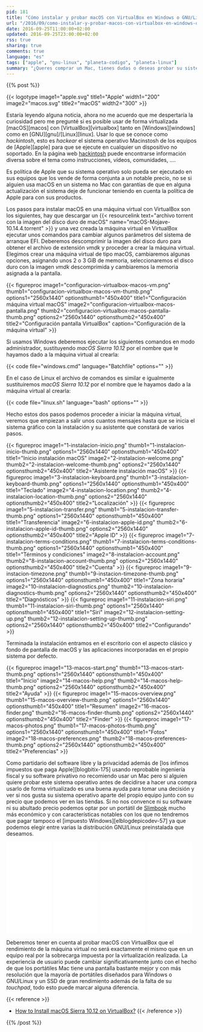 ```yaml
---
pid: 181
title: "Cómo instalar y probar macOS con VirtualBox en Windows o GNU/Linux"
url: "/2016/09/como-instalar-y-probar-macos-con-virtualbox-en-windows-o-gnu-linux/"
date: 2016-09-25T11:00:00+02:00
updated: 2016-09-25T23:00:00+02:00
rss: true
sharing: true
comments: true
language: "es"
tags: ["apple", "gnu-linux", "planeta-codigo", "planeta-linux"]
summary: "¿Queres comprar un Mac, tienes dudas o deseas probar su sistema operativo antes? Aunque el rendimiento será menor que una máquina real y la experiencia de usuario será peor, usando un _hackintosh_ mediante VirtuaBox ya sea con Windows o GNU/Linux podremos probarlo en detalle y hacernos una idea de su funcionamiento."
---
```


{{% post %}}

{{< logotype image1="apple.svg" title1="Apple" width1="200" image2="macos.svg" title2="macOS" width2="300" >}}

Estaría leyendo alguna noticia, ahora no me acuerdo que me despertaría la curiosidad pero me pregunté si es posible usar de forma virtualizada [macOS][macos] con [VirtualBox][virtualbox] tanto en [Windows][windows] como en [GNU][gnu]/[Linux][linux]. Usar lo que se conoce como _hackintosh_, esto es _hackear_ el sistema operativo Macinstosh de los equipos de [Apple][apple] para que se ejecute en cualquier un dispositivo no soportado. En la página web [hackintosh](http://www.hackintosh.com/) puede encontrarse información diversa sobre el tema como instrucciones, vídeos, comunidades, ....

Es política de Apple que su sistema operativo solo pueda ser ejecutado en sus equipos que los vende de forma conjunta a un notable precio, no se si alguien usa macOS en un sistema no Mac con garantías de que en alguna actualización el sistema deje de funcionar teniendo en cuenta la política de Apple para con sus productos.

Los pasos para instalar macOS en una máquina virtual con VirtualBox son los siguientes, hay que descargar un {{< resourcelink text="archivo torrent con la imagen del disco duro de macOS" name="macOS-Mojave-10.14.4.torrent" >}} y una vez creada la máquina virtual en VirtualBox ejecutar unos comandos para cambiar algunos parámetros del sistema de arranque EFI. Deberemos descomprimir la imagen del disco duro para obtener el archivo de extensión _vmdk_ y proceder a crear la máquina virtual. Elegimos crear una máquina virtual de tipo macOS, cambiaremos algunas opciones, asignando unos 2 o 3 GiB de memoria, seleccionaremos el disco duro con la imagen _vmdk_ descomprimida y cambiaremos la memoria asignada a la pantalla.

{{< figureproc
    image1="configuracion-virtualbox-macos-vm.png" thumb1="configuracion-virtualbox-macos-vm-thumb.png" options1="2560x1440" optionsthumb1="450x400" title1="Configuración máquina virtual macOS"
    image2="configuracion-virtualbox-macos-pantalla.png" thumb2="configuracion-virtualbox-macos-pantalla-thumb.png" options2="2560x1440" optionsthumb2="450x400" title2="Configuración pantalla VirtualBox"
    caption="Configuración de la máquina virtual" >}}

Si usamos Windows deberemos ejecutar los siguientes comandos en modo administrador, sustituyendo _macOS Sierra 10.12_ por el nombre que le hayamos dado a la máquina virtual al crearla:

{{< code file="windows.cmd" language="Batchfile" options="" >}}

En el caso de Linux el archivo de comandos es similar e igualmente sustituiremos _macOS Sierra 10.12_ por el nombre que le hayamos dado a la máquina virtual al crearla:

{{< code file="linux.sh" language="bash" options="" >}}

Hecho estos dos pasos podemos proceder a iniciar la máquina virtual, veremos que empiezan a salir unos cuantos mensajes hasta que se inicia el sistema gráfico con la instalación y su asistente que constará de varios pasos.

{{< figureproc
    image1="1-instalacion-inicio.png" thumb1="1-instalacion-inicio-thumb.png" options1="2560x1440" optionsthumb1="450x400" title1="Inicio instalación macOS"
    image2="2-instalacion-welcome.png" thumb2="2-instalacion-welcome-thumb.png" options2="2560x1440" optionsthumb2="450x400" title2="Asistente instalación macOS" >}}
{{< figureproc
    image1="3-instalacion-keyboard.png" thumb1="3-instalacion-keyboard-thumb.png" options1="2560x1440" optionsthumb1="450x400" title1="Teclado"
    image2="4-instalacion-location.png" thumb2="4-instalacion-location-thumb.png" options2="2560x1440" optionsthumb2="450x400" title2="Localización" >}}
{{< figureproc
    image1="5-instalacion-transfer.png" thumb1="5-instalacion-transfer-thumb.png" options1="2560x1440" optionsthumb1="450x400" title1="Transferencia"
    image2="6-instalacion-apple-id.png" thumb2="6-instalacion-apple-id-thumb.png" options2="2560x1440" optionsthumb2="450x400" title2="Apple ID" >}}
{{< figureproc
    image1="7-instalacion-terms-conditions.png" thumb1="7-instalacion-terms-conditions-thumb.png" options1="2560x1440" optionsthumb1="450x400" title1="Términos y condiciones"
    image2="8-instalacion-account.png" thumb2="8-instalacion-account-thumb.png" options2="2560x1440" optionsthumb2="450x400" title2="Cuenta" >}}
{{< figureproc
    image1="9-instacion-timezone.png" thumb1="9-instacion-timezone-thumb.png" options1="2560x1440" optionsthumb1="450x400" title1="Zona horaria"
    image2="10-instalacion-diagnostics.png" thumb2="10-instalacion-diagnostics-thumb.png" options2="2560x1440" optionsthumb2="450x400" title2="Diagnósticos" >}}
{{< figureproc
    image1="11-instalacion-siri.png" thumb1="11-instalacion-siri-thumb.png" options1="2560x1440" optionsthumb1="450x400" title1="Siri"
    image2="12-instalacion-setting-up.png" thumb2="12-instalacion-setting-up-thumb.png" options2="2560x1440" optionsthumb2="450x400" title2="Configurando" >}}

Terminada la instalación entramos en el escritorio con el aspecto clásico y fondo de pantalla de macOS y las aplicaciones incorporadas en el propio sistema por defecto.

{{< figureproc
    image1="13-macos-start.png" thumb1="13-macos-start-thumb.png" options1="2560x1440" optionsthumb1="450x400" title1="Inicio"
    image2="14-macos-help.png" thumb2="14-macos-help-thumb.png" options2="2560x1440" optionsthumb2="450x400" title2="Ayuda" >}}
{{< figureproc
    image1="15-macos-overview.png" thumb1="15-macos-overview-thumb.png" options1="2560x1440" optionsthumb1="450x400" title1="Resumen"
    image2="16-macos-finder.png" thumb2="16-macos-finder-thumb.png" options2="2560x1440" optionsthumb2="450x400" title2="Finder" >}}
{{< figureproc
    image1="17-macos-photos.png" thumb1="17-macos-photos-thumb.png" options1="2560x1440" optionsthumb1="450x400" title1="Fotos"
    image2="18-macos-preferences.png" thumb2="18-macos-preferences-thumb.png" options2="2560x1440" optionsthumb2="450x400" title2="Preferencias" >}}

Como partidario del software libre y la privacidad además de [los ínfimos impuestos que paga Apple][blogbitix-175] usando reprobable ingeniería fiscal y su software privativo no recomiendo usar un Mac pero si alguien quiere probar este sistema operativo antes de decidirse a hacer una compra usarlo de forma virtualizado es una buena ayuda para tomar una decisión y ver si nos gusta su sistema operativo aparte del propio equipo junto con su precio que podemos ver en las tiendas. Si no nos convence ni su software ni su abultado precio podemos optar por un portátil de [Slimbook](https://slimbook.es/) mucho más económico y con características notables con los que no tendremos que pagar tampoco el [impuesto Windows][elblogdepicodev-57] ya que podemos elegir entre varias la distribución GNU/Linux preinstalada que deseamos.

<div class="media-amazon">
    <iframe style="width:120px;height:240px;" marginwidth="0" marginheight="0" scrolling="no" frameborder="0" src="//rcm-eu.amazon-adsystem.com/e/cm?lt1=_blank&bc1=000000&IS2=1&bg1=FFFFFF&fc1=000000&lc1=0000FF&t=blobit-21&o=30&p=8&l=as4&m=amazon&f=ifr&ref=as_ss_li_til&asins=B00OQ2I4GK&linkId=cb28136e0fe9b53cc2f70659a332a802&internal=1"></iframe>
    <iframe style="width:120px;height:240px;" marginwidth="0" marginheight="0" scrolling="no" frameborder="0" src="//rcm-eu.amazon-adsystem.com/e/cm?lt1=_blank&bc1=000000&IS2=1&bg1=FFFFFF&fc1=000000&lc1=0000FF&t=blobit-21&o=30&p=8&l=as4&m=amazon&f=ifr&ref=as_ss_li_til&asins=B01ET2K6SU&linkId=0e5bd11129416c356bc34a6aefbcfff7&internal=1"></iframe>
    <iframe style="width:120px;height:240px;" marginwidth="0" marginheight="0" scrolling="no" frameborder="0" src="//rcm-eu.amazon-adsystem.com/e/cm?lt1=_blank&bc1=000000&IS2=1&bg1=FFFFFF&fc1=000000&lc1=0000FF&t=blobit-21&o=30&p=8&l=as4&m=amazon&f=ifr&ref=as_ss_li_til&asins=B01EWWHFOU&linkId=a06a014a2d694cd3a57c629904fbba42&internal=1"></iframe>
    <iframe style="width:120px;height:240px;" marginwidth="0" marginheight="0" scrolling="no" frameborder="0" src="//rcm-eu.amazon-adsystem.com/e/cm?lt1=_blank&bc1=000000&IS2=1&bg1=FFFFFF&fc1=000000&lc1=0000FF&t=blobit-21&o=30&p=8&l=as4&m=amazon&f=ifr&ref=as_ss_li_til&asins=B00ULPMPF2&linkId=90349519a4fe5c650bd8ca6d64f05302&internal=1"></iframe>
</div>

Deberemos tener en cuenta al probar macOS con VirtualBox que el rendimiento de la máquina virtual no será exactamente el mismo que en un equipo real por la sobrecarga impuesta por la virtualización realizada. La experiencia de usuario puede cambiar significativamente junto con el hecho de que los portátiles Mac tiene una pantalla bastante mejor y con más resolución que la mayoría de portátiles diseñados para Windows o GNU/Linux y un SSD de gran rendimiento además de la falta de su _touchpad_, todo esto puede marcar alguna diferencia.

{{< reference >}}
* [How to Install macOS Sierra 10.12 on VirtualBox?](http://www.wikigain.com/install-macos-sierra-10-12-virtualbox/)
{{< /reference >}}

{{% /post %}}
